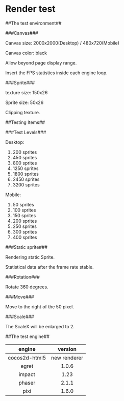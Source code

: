 Render test
============================

##The test environment##

###Canvas###

Canvas size: 2000x2000(Desktop) / 480x720(Mobile)

Canvas color: black

Allow beyond page display range.

Insert the FPS statistics inside each engine loop.

###Sprite###

texture size: 150x26

Sprite size: 50x26

Clipping texture.

##Testing Items##

###Test Levels###

Desktop:

1. 200 sprites
2. 450 sprites
3. 800 sprites
4. 1250 sprites
5. 1800 sprites
6. 2450 sprites
7. 3200 sprites

Mobile: 

1. 50 sprites
2. 100 sprites
3. 150 sprites
4. 200 sprites
5. 250 sprites
6. 300 sprites
7. 400 sprites

###Static sprite###

Rendering static Sprite.

Statistical data after the frame rate stable.

###Rotation###

Rotate 360 degrees.

###Move###

Move to the right of the 50 pixel.

###Scale###

The ScaleX will be enlarged to 2.

##The test engine##

|engine|version|
|:-:|:-:|
|cocos2d-html5|new renderer|
|egret|1.0.6|
|impact|1.23|
|phaser|2.1.1|
|pixi|1.6.0|
